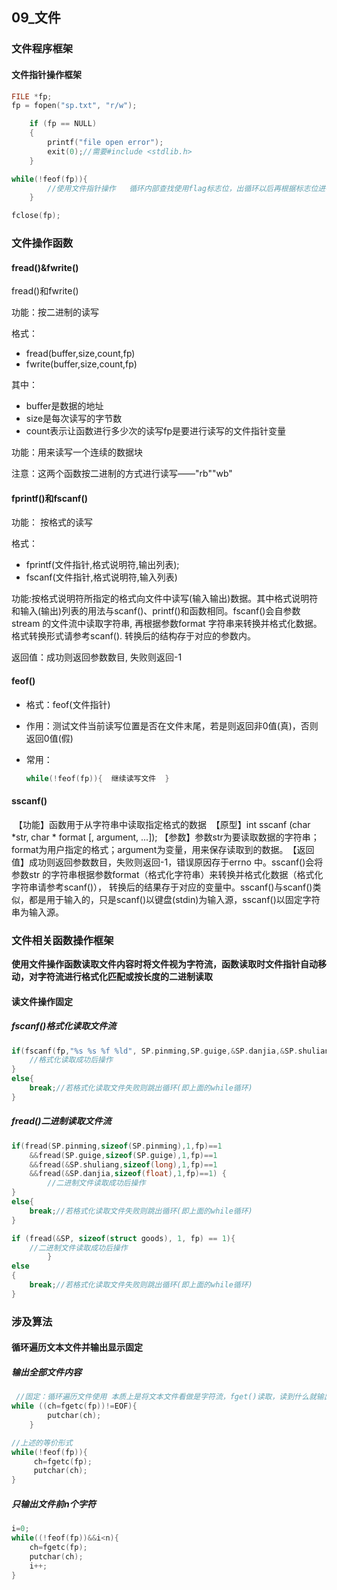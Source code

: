 ## 09_文件

### 文件程序框架

#### 文件指针操作框架

```c
FILE *fp;
fp = fopen("sp.txt", "r/w");

	if (fp == NULL)
	{
		printf("file open error");
		exit(0);//需要#include <stdlib.h>
	}
```

```c
while(!feof(fp)){
		//使用文件指针操作   循环内部查找使用flag标志位，出循环以后再根据标志位进行输出
	}
```

```c
fclose(fp);
```

### 文件操作函数

#### fread()&fwrite()

fread()和fwrite()   

功能：按二进制的读写

格式：

- fread(buffer,size,count,fp)
- fwrite(buffer,size,count,fp)

其中：

- buffer是数据的地址
- size是每次读写的字节数
- count表示让函数进行多少次的读写fp是要进行读写的文件指针变量

功能：用来读写一个连续的数据块

注意：这两个函数按二进制的方式进行读写——"rb""wb"

#### fprintf()和fscanf()  

功能： 按格式的读写

格式：

- fprintf(文件指针,格式说明符,输出列表);     
- fscanf(文件指针,格式说明符,输入列表)      

功能:按格式说明符所指定的格式向文件中读写(输入输出)数据。其中格式说明符和输入(输出)列表的用法与scanf()、printf()和函数相同。fscanf()会自参数stream 的文件流中读取字符串, 再根据参数format 字符串来转换并格式化数据。格式转换形式请参考scanf(). 转换后的结构存于对应的参数内。

返回值：成功则返回参数数目, 失败则返回-1

#### feof()

- 格式：feof(文件指针)

- 作用：测试文件当前读写位置是否在文件末尾，若是则返回非0值(真)，否则返回0值(假)

- 常用：

  ```c
  while(!feof(fp)){  继续读写文件  }
  ```

#### sscanf()

​	【功能】函数用于从字符串中读取指定格式的数据
​    【原型】int sscanf (char *str, char * format [, argument, ...]);
​	【参数】参数str为要读取数据的字符串；format为用户指定的格式；argument为变量，用来保存读取到的数据。
​	【返回值】成功则返回参数数目，失败则返回-1，错误原因存于errno 中。sscanf()会将参数str 的字符串根据参数format（格式化字符串）来转换并格式化数据（格式化字符串请参考scanf()）， 转换后的结果存于对应的变量中。sscanf()与scanf()类似，都是用于输入的，只是scanf()以键盘(stdin)为输入源，sscanf()以固定字符串为输入源。

###  文件相关函数操作框架

**使用文件操作函数读取文件内容时将文件视为字符流，函数读取时文件指针自动移动，对字符流进行格式化匹配或按长度的二进制读取** 

#### 读文件操作固定

##### fscanf()格式化读取文件流

```c
if(fscanf(fp,"%s %s %f %ld", SP.pinming,SP.guige,&SP.danjia,&SP.shuliang)==4){  
	//格式化读取成功后操作
}
else{
	break;//若格式化读取文件失败则跳出循环(即上面的while循环) 
}
```



##### fread()二进制读取文件流

```c
if(fread(SP.pinming,sizeof(SP.pinming),1,fp)==1
	&&fread(SP.guige,sizeof(SP.guige),1,fp)==1
	&&fread(&SP.shuliang,sizeof(long),1,fp)==1
	&&fread(&SP.danjia,sizeof(float),1,fp)==1) {
		//二进制文件读取成功后操作
}
else{
    break;//若格式化读取文件失败则跳出循环(即上面的while循环) 
}
```

```c
if (fread(&SP, sizeof(struct goods), 1, fp) == 1){  
	//二进制文件读取成功后操作
		}
else
{
    break;//若格式化读取文件失败则跳出循环(即上面的while循环) 
}
```

### 涉及算法

#### 循环遍历文本文件并输出显示固定

##### 输出全部文件内容

```c
 //固定：循环遍历文件使用 本质上是将文本文件看做是字符流，fget()读取，读到什么就输出什么，直到读取到文件末尾 
while ((ch=fgetc(fp))!=EOF){ 
		putchar(ch);
	}
```

```c
//上述的等价形式
while(!feof(fp)){
　　　ch=fgetc(fp);
　　　putchar(ch);
}
```

##### 只输出文件前n个字符

```c
i=0;
while((!feof(fp))&&i<n){
    ch=fgetc(fp);
    putchar(ch);
    i++;
}
```

